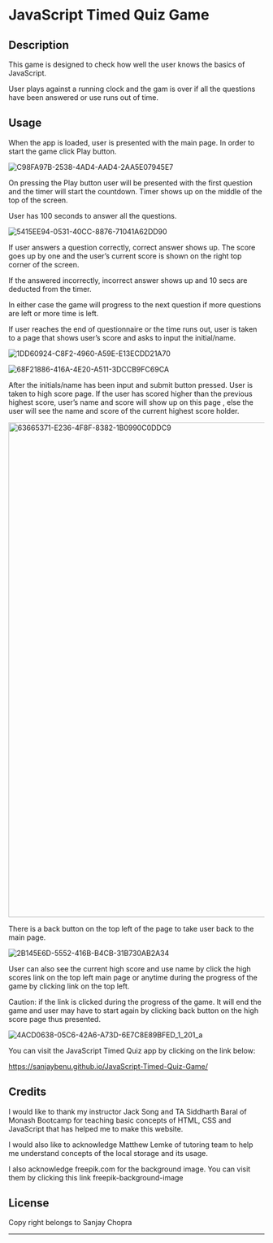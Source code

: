 # JavaScript Timed Quiz Game


## Description

This game is designed to check how well the user knows the basics of JavaScript.

User plays against a running clock and the gam is over if all the questions have been answered or use runs out of time.




## Usage

When the app is loaded, user is presented with the main page. In order to start the game click Play button.

![C98FA97B-2538-4AD4-AAD4-2AA5E07945E7](https://user-images.githubusercontent.com/105487471/225470470-1ff7207f-2b0b-4d4f-9975-bc57f19504d2.jpeg)

On pressing the Play button user will be presented with the first question and the timer will start the countdown. Timer shows up on the middle of the top of the screen.

User has 100 seconds to answer all the questions.

![5415EE94-0531-40CC-8876-71041A62DD90](https://user-images.githubusercontent.com/105487471/225470937-90e0a797-3124-49f8-8ce0-760db328c952.jpeg)


If user answers a question correctly, correct answer shows up. The score goes up by one and the user’s current score is shown on the right top corner of the screen.

If the answered incorrectly, incorrect answer shows up and 10 secs are deducted from the timer.

In either case the game will progress to the next question if more questions are left or more time is left.

If user reaches the end of questionnaire or the time runs out, user is taken to a page that shows user’s score and asks to input the initial/name. 

![1DD60924-C8F2-4960-A59E-E13ECDD21A70](https://user-images.githubusercontent.com/105487471/225472113-010c300c-33b2-4104-b5b2-0d6e135d3b24.jpeg)


![68F21886-416A-4E20-A511-3DCCB9FC69CA](https://user-images.githubusercontent.com/105487471/225472498-d46879a8-cf42-4984-82dc-b4b6f6208326.jpeg)

After the initials/name has been input and submit button pressed. User is taken to high score page. If the user has scored higher than the previous highest score, user’s name and score will show up on this page , else the user will see the name and score of the current highest score holder.

<img width="974" alt="63665371-E236-4F8F-8382-1B0990C0DDC9" src="https://user-images.githubusercontent.com/105487471/225473078-2cdce553-0159-48f8-80ac-9cf5fc4e4096.png">

There is a back button on the top left of the page to take user back to the main page. 

![2B145E6D-5552-416B-B4CB-31B730AB2A34](https://user-images.githubusercontent.com/105487471/225473635-71594cb4-0641-4127-bcc9-d763b85142e7.jpeg)

User can also see the current high score and use name by click the high scores link on the top left main page or anytime during the progress of the game by clicking link on the top left.

Caution: if the link is clicked during the progress of the game. It will end the game and user may have to start again by clicking back button on the high score page thus presented.

![4ACD0638-05C6-42A6-A73D-6E7C8E89BFED_1_201_a](https://user-images.githubusercontent.com/105487471/225474334-02761c9b-7d02-4a65-8759-1c39d4577526.jpeg)


You can visit the JavaScript Timed Quiz app by clicking on the link below:

https://sanjaybenu.github.io/JavaScript-Timed-Quiz-Game/

## Credits

I would like to thank my instructor Jack Song  and TA Siddharth Baral of Monash Bootcamp for teaching basic concepts of HTML, CSS  and  JavaScript that has helped me to make this website. 

I would also like to acknowledge Matthew Lemke of tutoring team to help me understand concepts of the local storage and its usage.

I also acknowledge freepik.com for the background image. You can visit them by clicking this link  freepik-background-image


## License

Copy right belongs to Sanjay Chopra

---
